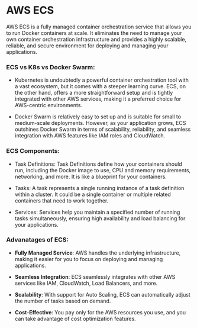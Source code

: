 # AWS ECS

AWS ECS is a fully managed container orchestration service that allows you to run Docker containers at scale. It eliminates the need to manage your own container orchestration infrastructure and provides a highly scalable, reliable, and secure environment for deploying and managing your applications.

### ECS vs K8s vs Docker Swarm:

- Kubernetes is undoubtedly a powerful container orchestration tool with a vast ecosystem, but it comes with a steeper learning curve. ECS, on the other hand, offers a more straightforward setup and is tightly integrated with other AWS services, making it a preferred choice for AWS-centric environments.

- Docker Swarm is relatively easy to set up and is suitable for small to medium-scale deployments. However, as your application grows, ECS outshines Docker Swarm in terms of scalability, reliability, and seamless integration with AWS features like IAM roles and CloudWatch.



### ECS Components:

- Task Definitions: Task Definitions define how your containers should run, including the Docker image to use, CPU and memory requirements, networking, and more. It is like a blueprint for your containers.
  
- Tasks: A task represents a single running instance of a task definition within a cluster. It could be a single container or multiple related containers that need to work together.

- Services: Services help you maintain a specified number of running tasks simultaneously, ensuring high availability and load balancing for your applications.



### Advanatages of ECS:

- **Fully Managed Service**: AWS handles the underlying infrastructure, making it easier for you to focus on deploying and managing applications.

- **Seamless Integration**: ECS seamlessly integrates with other AWS services like IAM, CloudWatch, Load Balancers, and more.

- **Scalability**: With support for Auto Scaling, ECS can automatically adjust the number of tasks based on demand.

- **Cost-Effective**: You pay only for the AWS resources you use, and you can take advantage of cost optimization features.

